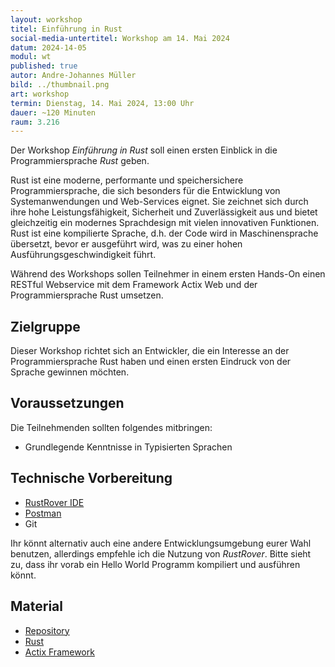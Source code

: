 ```yaml
---
layout: workshop
titel: Einführung in Rust
social-media-untertitel: Workshop am 14. Mai 2024
datum: 2024-14-05
modul: wt
published: true
autor: Andre-Johannes Müller
bild: ../thumbnail.png
art: workshop
termin: Dienstag, 14. Mai 2024, 13:00 Uhr
dauer: ~120 Minuten
raum: 3.216
---
```


Der Workshop _Einführung in Rust_ soll einen ersten Einblick in die Programmiersprache _Rust_ geben.

Rust ist eine moderne, performante und speichersichere Programmiersprache, die sich besonders für die Entwicklung von Systemanwendungen und Web-Services eignet. Sie zeichnet sich durch ihre hohe Leistungsfähigkeit, Sicherheit und Zuverlässigkeit aus und bietet gleichzeitig ein modernes Sprachdesign mit vielen innovativen Funktionen. Rust ist eine kompilierte Sprache, d.h. der Code wird in Maschinensprache übersetzt, bevor er ausgeführt wird, was zu einer hohen Ausführungsgeschwindigkeit führt.

Während des Workshops sollen Teilnehmer in einem ersten Hands-On einen RESTful Webservice mit dem Framework Actix Web und der Programmiersprache Rust umsetzen.

## Zielgruppe

Dieser Workshop richtet sich an Entwickler, die ein Interesse an der Programmiersprache Rust haben und einen ersten Eindruck von der Sprache gewinnen möchten.

## Voraussetzungen

Die Teilnehmenden sollten folgendes mitbringen:

* Grundlegende Kenntnisse in Typisierten Sprachen 


## Technische Vorbereitung
* [RustRover IDE](https://www.jetbrains.com/de-de/rust/) 
* [Postman](https://www.postman.com/downloads/)
* Git

Ihr könnt alternativ auch eine andere Entwicklungsumgebung eurer Wahl benutzen, allerdings empfehle ich die Nutzung von _RustRover_. Bitte sieht zu, dass ihr vorab ein Hello World Programm kompiliert und ausführen könnt.


## Material

* [Repository](https://github.com/Amueller36/rust-workshop)
* [Rust](https://www.rust-lang.org/)
* [Actix Framework](https://actix.rs/)
